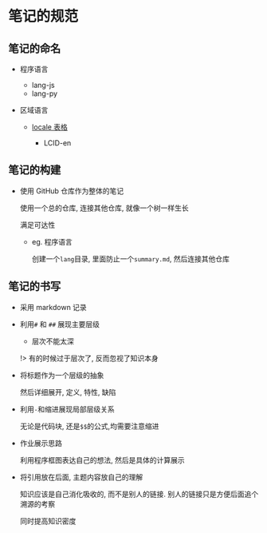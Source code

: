 # 笔记的规范

## 笔记的命名

- 程序语言

  - lang-js
  - lang-py

- 区域语言

  - [locale 表格](https://www.science.co.il/language/Locale-codes.php)

    - LCID-en

## 笔记的构建

- 使用 GitHub 仓库作为整体的笔记

  使用一个总的仓库, 连接其他仓库, 就像一个树一样生长

  满足可达性

  - eg. 程序语言

    创建一个`lang`目录, 里面防止一个`summary.md`, 然后连接其他仓库

## 笔记的书写

- 采用 markdown 记录

- 利用`#` 和 `##` 展现主要层级

  - 层次不能太深

  !> 有的时候过于层次了, 反而忽视了知识本身

- 将标题作为一个层级的抽象

  然后详细展开, 定义, 特性, 缺陷

- 利用`-`和缩进展现局部层级关系

  无论是代码块, 还是`$$`的公式,均需要注意缩进

- 作业展示思路

  利用程序框图表达自己的想法, 然后是具体的计算展示

- 将引用放在后面, 主题内容放自己的理解

  知识应该是自己消化吸收的, 而不是别人的链接. 别人的链接只是方便后面追个溯源的考察

  同时提高知识密度
